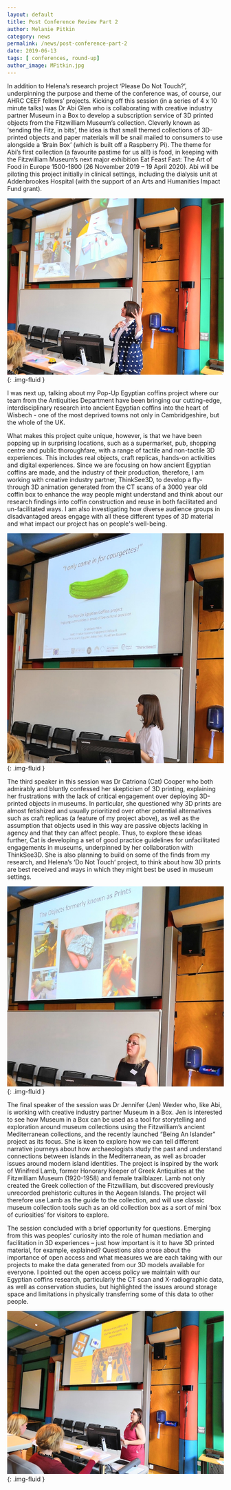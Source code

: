 ```yaml
---
layout: default
title: Post Conference Review Part 2
author: Melanie Pitkin
category: news
permalink: /news/post-conference-part-2
date: 2019-06-13
tags: [ conferences, round-up]
author_image: MPitkin.jpg
---
```


In addition to Helena’s research project ‘Please Do Not Touch?’, underpinning the purpose and theme of the conference was, of course, our AHRC CEEF fellows’ projects. Kicking off this session (in a series of 4 x 10 minute talks) was Dr Abi Glen who is collaborating with creative industry partner Museum in a Box to develop a subscription service of 3D printed objects from the Fitzwilliam Museum’s collection. Cleverly known as ‘sending the Fitz, in bits’, the idea is that small themed collections of 3D-printed objects and paper materials will be snail mailed to consumers to use alongside a ‘Brain Box’ (which is built off a Raspberry Pi). The theme for Abi’s first collection (a favourite pastime for us all!) is food, in keeping with the Fitzwilliam Museum’s next major exhibition Eat Feast Fast: The Art of Food in Europe 1500-1800 (26 November 2019 – 19 April 2020). Abi will be piloting this project initially in clinical settings, including the dialysis unit at Addenbrookes Hospital (with the support of an Arts and Humanities Impact Fund grant).

![Abi L Glen Presenting](/images/conference/alg66.jpg){: .img-fluid }

I was next up, talking about my Pop-Up Egyptian coffins project where our team from the Antiquities Department have been bringing our cutting-edge, interdisciplinary research into ancient Egyptian coffins into the heart of Wisbech - one of the most deprived towns not only in Cambridgeshire, but the whole of the UK.

What makes this project quite unique, however, is that we have been popping up in surprising locations, such as a supermarket, pub, shopping centre and public thoroughfare, with a range of tactile and non-tactile 3D experiences. This includes real objects, craft replicas, hands-on activities and digital experiences. Since we are focusing on how ancient Egyptian coffins are made, and the industry of their production, therefore, I am working with creative industry partner, ThinkSee3D, to develop a fly-through 3D animation generated from the CT scans of a 3000 year old coffin box to enhance the way people might understand and think about our research findings into coffin construction and reuse in both facilitated and un-facilitated ways. I am also investigating how diverse audience groups in disadvantaged areas engage with all these different types of 3D material and what impact our project has on people's well-being.

![Melanie Pitkin presenting](/images/conference/mlp49.jpg){: .img-fluid }

The third speaker in this session was Dr Catriona (Cat) Cooper who both admirably and bluntly confessed her skepticism of 3D printing, explaining her frustrations with the lack of critical engagement over deploying 3D-printed objects in museums. In particular, she questioned why 3D prints are almost fetishized and usually prioritized over other potential alternatives such as craft replicas (a feature of my project above), as well as the assumption that objects used in this way are passive objects lacking in agency and that they can affect people. Thus, to explore these ideas further, Cat is developing a set of good practice guidelines for unfacilitated engagements in museums, underpinned by her collaboration with ThinkSee3D. She is also planning to build on some of the finds from my research, and Helena’s ‘Do Not Touch’ project, to think about how 3D prints are best received and ways in which they might best be used in museum settings.

![Catriona Cooper Presenting](/images/conference/cat.jpg){: .img-fluid }

The final speaker of the session was Dr Jennifer (Jen) Wexler who, like Abi, is working with creative industry partner Museum in a Box. Jen is interested to see how Museum in a Box can be used as a tool for storytelling and exploration around museum collections using the Fitzwilliam’s ancient Mediterranean collections, and the recently launched “Being An Islander” project as its focus. She is keen to explore how we can tell different narrative journeys about how archaeologists study the past and understand connections between islands in the Mediterranean, as well as broader issues around modern island identities. The project is inspired by the work of Winifred Lamb, former Honorary Keeper of Greek Antiquities at the Fitzwilliam Museum (1920-1958) and female trailblazer. Lamb not only created the Greek collection of the Fitzwilliam, but discovered previously unrecorded prehistoric cultures in the Aegean Islands. The project will therefore use Lamb as the guide to the collection, and will use classic museum collection tools such as an old collection box as a sort of mini ‘box of curiosities’ for visitors to explore.

The session concluded with a brief opportunity for questions. Emerging from this was peoples’ curiosity into the role of human mediation and facilitation in 3D experiences – just how important is it to have 3D printed material, for example, explained? Questions also arose about the importance of open access and what measures we are each taking with our projects to make the data generated from our 3D models available for everyone. I pointed out the open access policy we maintain with our Egyptian coffins research, particularly the CT scan and X-radiographic data, as well as conservation studies, but highlighted the issues around storage space and limitations in physically transferring some of this data to other people.

![Jennifer Wexler Presenting](/images/conference/jwex.jpg){: .img-fluid }
